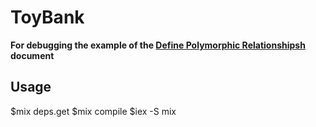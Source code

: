 # ToyBank

**For debugging the example of the [Define Polymorphic Relationshipsh](https://hexdocs.pm/ash/polymorphic-relationships.html) document**

## Usage

$mix deps.get
$mix compile
$iex -S mix
